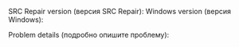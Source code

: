 SRC Repair version (версия SRC Repair):
Windows version (версия Windows):

Problem details (подробно опишите проблему):
